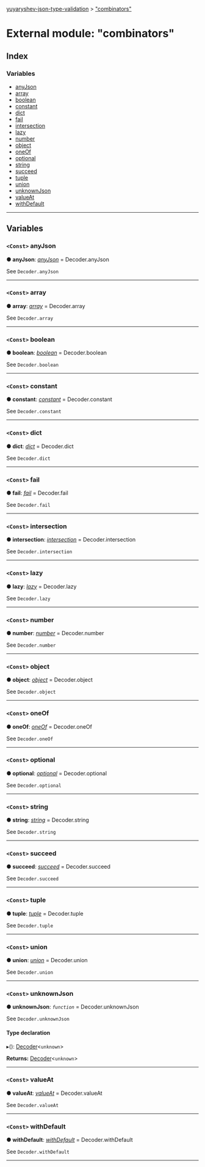 [yuyaryshev-json-type-validation](../README.md) > ["combinators"](../modules/_combinators_.md)

# External module: "combinators"

## Index

### Variables

* [anyJson](_combinators_.md#anyjson)
* [array](_combinators_.md#array)
* [boolean](_combinators_.md#boolean)
* [constant](_combinators_.md#constant)
* [dict](_combinators_.md#dict)
* [fail](_combinators_.md#fail)
* [intersection](_combinators_.md#intersection)
* [lazy](_combinators_.md#lazy)
* [number](_combinators_.md#number)
* [object](_combinators_.md#object)
* [oneOf](_combinators_.md#oneof)
* [optional](_combinators_.md#optional)
* [string](_combinators_.md#string)
* [succeed](_combinators_.md#succeed)
* [tuple](_combinators_.md#tuple)
* [union](_combinators_.md#union)
* [unknownJson](_combinators_.md#unknownjson)
* [valueAt](_combinators_.md#valueat)
* [withDefault](_combinators_.md#withdefault)

---

## Variables

<a id="anyjson"></a>

### `<Const>` anyJson

**● anyJson**: *[anyJson]()* =  Decoder.anyJson

See `Decoder.anyJson`

___
<a id="array"></a>

### `<Const>` array

**● array**: *[array](../classes/_decoder_.decoder.md#array)* =  Decoder.array

See `Decoder.array`

___
<a id="boolean"></a>

### `<Const>` boolean

**● boolean**: *[boolean](../classes/_decoder_.decoder.md#boolean)* =  Decoder.boolean

See `Decoder.boolean`

___
<a id="constant"></a>

### `<Const>` constant

**● constant**: *[constant](../classes/_decoder_.decoder.md#constant)* =  Decoder.constant

See `Decoder.constant`

___
<a id="dict"></a>

### `<Const>` dict

**● dict**: *[dict]()* =  Decoder.dict

See `Decoder.dict`

___
<a id="fail"></a>

### `<Const>` fail

**● fail**: *[fail]()* =  Decoder.fail

See `Decoder.fail`

___
<a id="intersection"></a>

### `<Const>` intersection

**● intersection**: *[intersection](../classes/_decoder_.decoder.md#intersection)* =  Decoder.intersection

See `Decoder.intersection`

___
<a id="lazy"></a>

### `<Const>` lazy

**● lazy**: *[lazy]()* =  Decoder.lazy

See `Decoder.lazy`

___
<a id="number"></a>

### `<Const>` number

**● number**: *[number](../classes/_decoder_.decoder.md#number)* =  Decoder.number

See `Decoder.number`

___
<a id="object"></a>

### `<Const>` object

**● object**: *[object](../classes/_decoder_.decoder.md#object)* =  Decoder.object

See `Decoder.object`

___
<a id="oneof"></a>

### `<Const>` oneOf

**● oneOf**: *[oneOf]()* =  Decoder.oneOf

See `Decoder.oneOf`

___
<a id="optional"></a>

### `<Const>` optional

**● optional**: *[optional]()* =  Decoder.optional

See `Decoder.optional`

___
<a id="string"></a>

### `<Const>` string

**● string**: *[string](../classes/_decoder_.decoder.md#string)* =  Decoder.string

See `Decoder.string`

___
<a id="succeed"></a>

### `<Const>` succeed

**● succeed**: *[succeed]()* =  Decoder.succeed

See `Decoder.succeed`

___
<a id="tuple"></a>

### `<Const>` tuple

**● tuple**: *[tuple](../classes/_decoder_.decoder.md#tuple)* =  Decoder.tuple

See `Decoder.tuple`

___
<a id="union"></a>

### `<Const>` union

**● union**: *[union](../classes/_decoder_.decoder.md#union)* =  Decoder.union

See `Decoder.union`

___
<a id="unknownjson"></a>

### `<Const>` unknownJson

**● unknownJson**: *`function`* =  Decoder.unknownJson

See `Decoder.unknownJson`

#### Type declaration
▸(): [Decoder](../classes/_decoder_.decoder.md)<`unknown`>

**Returns:** [Decoder](../classes/_decoder_.decoder.md)<`unknown`>

___
<a id="valueat"></a>

### `<Const>` valueAt

**● valueAt**: *[valueAt]()* =  Decoder.valueAt

See `Decoder.valueAt`

___
<a id="withdefault"></a>

### `<Const>` withDefault

**● withDefault**: *[withDefault]()* =  Decoder.withDefault

See `Decoder.withDefault`

___

